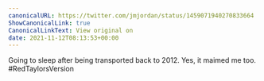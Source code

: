 ```yaml
---
canonicalURL: https://twitter.com/jmjordan/status/1459071940270833664
ShowCanonicalLink: true
CanonicalLinkText: View original on
date: 2021-11-12T08:13:53+00:00
---
```

Going to sleep after being transported back to 2012. Yes, it maimed me too. #RedTaylorsVersion